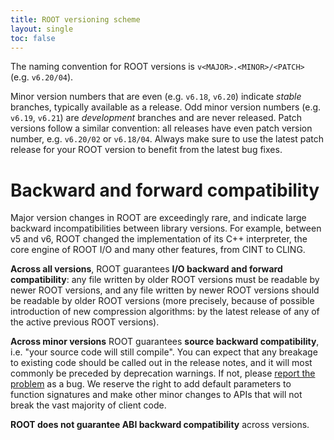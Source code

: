 ```yaml
---
title: ROOT versioning scheme 
layout: single
toc: false
---
```


The naming convention for ROOT versions is `v<MAJOR>.<MINOR>/<PATCH>` (e.g. `v6.20/04`).

Minor version numbers that are even (e.g. `v6.18`, `v6.20`) indicate *stable* branches, typically available as a release. Odd minor version numbers (e.g. `v6.19`, `v6.21`) are *development* branches and are never released. Patch versions follow a similar convention: all releases have even patch version number, e.g. `v6.20/02` or `v6.18/04`. Always make sure to use the latest patch release for your ROOT version to benefit from the latest bug fixes.

# Backward and forward compatibility

Major version changes in ROOT are exceedingly rare, and indicate large backward incompatibilities between library versions. For example, between v5 and v6, ROOT changed the implementation of its C++ interpreter, the core engine of ROOT I/O and many other features, from CINT to CLING.

**Across all versions**, ROOT guarantees **I/O backward and forward compatibility**: any file written by older ROOT versions must be readable by newer ROOT versions, and any file written by newer ROOT versions should be readable by older ROOT versions (more precisely, because of possible introduction of new compression algorithms: by the latest release of any of the active previous ROOT versions).

**Across minor versions** ROOT guarantees **source backward compatibility**, i.e. "your source code will still compile". You can expect that any breakage to existing code should be called out in the release notes, and it will most commonly be preceded by deprecation warnings. If not, please [report the problem](https://sft.its.cern.ch/jira/projects/ROOT?selectedItem=com.atlassian.jira.jira-projects-plugin%3Asummary-page) as a bug. We reserve the right to add default parameters to function signatures and make other minor changes to APIs that will not break the vast majority of client code.

**ROOT does not guarantee ABI backward compatibility** across versions.
